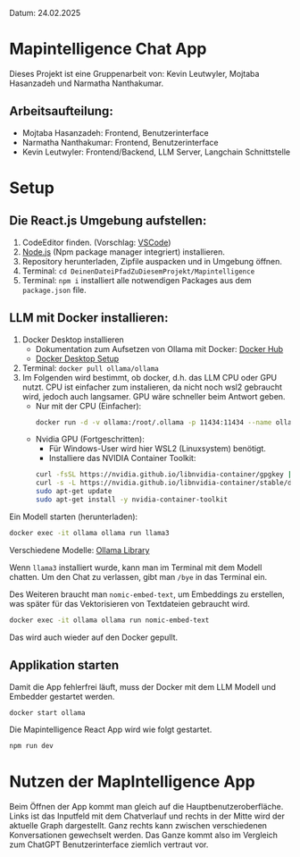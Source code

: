 Datum: 24.02.2025

# Mapintelligence Chat App

Dieses Projekt ist eine Gruppenarbeit von: Kevin Leutwyler, Mojtaba Hasanzadeh und Narmatha Nanthakumar.

## Arbeitsaufteilung:

- Mojtaba Hasanzadeh: Frontend, Benutzerinterface
- Narmatha Nanthakumar: Frontend, Benutzerinterface
- Kevin Leutwyler: Frontend/Backend, LLM Server, Langchain Schnittstelle

# Setup

## Die React.js Umgebung aufstellen:

1. CodeEditor finden. (Vorschlag: [VSCode](https://code.visualstudio.com/download))
2. [Node.js](https://nodejs.org/en/download) (Npm package manager integriert) installieren.
3. Repository herunterladen, Zipfile auspacken und in Umgebung öffnen.
4. Terminal: `cd DeinenDateiPfadZuDiesemProjekt/Mapintelligence`
5. Terminal: `npm i` installiert alle notwendigen Packages aus dem `package.json` file.

## LLM mit Docker installieren:

1. Docker Desktop installieren
    - Dokumentation zum Aufsetzen von Ollama mit Docker: [Docker Hub](https://hub.docker.com/r/ollama/ollama)
    - [Docker Desktop Setup](https://docs.docker.com/desktop/setup/install/windows-install/)
2. Terminal: `docker pull ollama/ollama`
3. Im Folgenden wird bestimmt, ob docker, d.h. das LLM CPU oder GPU nutzt. CPU ist einfacher zum instalieren, da nicht noch wsl2 gebraucht wird, jedoch auch langsamer. GPU wäre schneller beim Antwort geben.
    - Nur mit der CPU (Einfacher):
        ```bash
        docker run -d -v ollama:/root/.ollama -p 11434:11434 --name ollama ollama/ollama
        ```
    - Nvidia GPU (Fortgeschritten):
        - Für Windows-User wird hier WSL2 (Linuxsystem) benötigt.
        - Installiere das NVIDIA Container Toolkit:
        ```bash
        curl -fsSL https://nvidia.github.io/libnvidia-container/gpgkey | sudo gpg --dearmor -o /usr/share/keyrings/nvidia-container-toolkit-keyring.gpg
        curl -s -L https://nvidia.github.io/libnvidia-container/stable/deb/nvidia-container-toolkit.list | sed 's#deb https://#deb [signed-by=/usr/share/keyrings/nvidia-container-toolkit-keyring.gpg] https://#g' | sudo tee /etc/apt/sources.list.d/nvidia-container-toolkit.list
        sudo apt-get update
        sudo apt-get install -y nvidia-container-toolkit
        ```

Ein Modell starten (herunterladen):
```bash
docker exec -it ollama ollama run llama3
```
Verschiedene Modelle: [Ollama Library](https://ollama.com/library)

Wenn `llama3` installiert wurde, kann man im Terminal mit dem Modell chatten. Um den Chat zu verlassen, gibt man `/bye` in das Terminal ein.

Des Weiteren braucht man `nomic-embed-text`, um Embeddings zu erstellen, was später für das Vektorisieren von Textdateien gebraucht wird.
```bash
docker exec -it ollama ollama run nomic-embed-text
```
Das wird auch wieder auf den Docker gepullt.

## Applikation starten

Damit die App fehlerfrei läuft, muss der Docker mit dem LLM Modell und Embedder gestartet werden.
```bash
docker start ollama
```
Die Mapintelligence React App wird wie folgt gestartet.
```bash
npm run dev
```

# Nutzen der MapIntelligence App

Beim Öffnen der App kommt man gleich auf die Hauptbenutzeroberfläche. Links ist das Inputfeld mit dem Chatverlauf und rechts in der Mitte wird der aktuelle Graph dargestellt. Ganz rechts kann zwischen verschiedenen Konversationen gewechselt werden. Das Ganze kommt also im Vergleich zum ChatGPT Benutzerinterface ziemlich vertraut vor.
